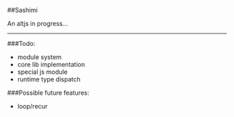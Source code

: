 ##Sashimi

An altjs in progress...

---

###Todo:

- module system
- core lib implementation
- special js module
- runtime type dispatch

###Possible future features:

- loop/recur
